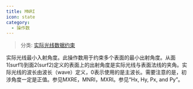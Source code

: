 ```yaml
---
title: MNRI
icon: state
category:
  - 操作数
---
```


> 分类: [实际光线数据约束](/hb/operands/131/882/  "Zemax 操作数 实际光线数据约束")

实际光线最小入射角度。此操作数用于约束多个表面的最小出射角度。从面1(surf1)到面2(surf2)定义的表面上的出射角度是实际光线与表面法线的夹角。实际光线的波长由波长（wave）定义，0表示使用的是主波长。需要注意的是，初涉角度一定是正值。参见MXRE，MNRI，MXRI。参见“Hx, Hy, Px, and Py”。